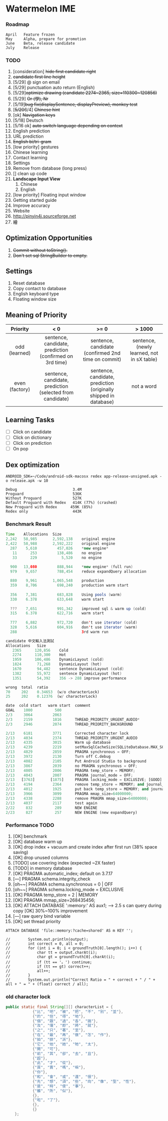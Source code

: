 # Watermelon IME

### Roadmap

``` 
April	Feature frozen
May		Alpha, prepare for promotion
June	Beta, release candidate
July	Release
```

### TODO

1. [consideration] ~~hide first candidate right~~
2. ~~candidate first line height~~
3. [5/29] @ sign on email
4. [5/29] punctuation auto return (English)
5. [5/29]~~optimize drawing (candidate 2274~2365, size=110300~120856)~~
6. [5/29] ~~Or (學), Nr~~
7. [5/19]~~bug fix(displaySentence, displayPreview), monkey test~~
8. [~~5/20~~6/4] ~~Chinese hint~~
9. [ok] ~~Navigation keys~~
10. [5/18] Deutsch
11. [5/16 ok] ~~auto switch language depending on context~~
12. English prediction
13. URL prediction
14. ~~English bi/tri-gram~~
15. [low priority] gestures
16. Chinese learning 
17. Contact learning
18. Settings
19. Remove from database (long press)
20. [] clean up code
21. __Landscape Input View__
    1. Chinese
    2. English
22. [low priority] Floating input window
23. Getting started guide
24. Improve accuracy
25. Website
26. http://pinyin4j.sourceforge.net
27. 繪

## Optimization Opportunities

1. ~~Commit without toString().~~
2. ~~Don't set sql StringBuilder to empty.~~

## Settings

1. Reset database
2. Copy contact to database
3. English keyboard type
4. Floating window size

## Meaning of Priority

|    Priority    |                   < 0                    |                   >= 0                   |                  > 1000                  |
| :------------: | :--------------------------------------: | :--------------------------------------: | :--------------------------------------: |
| odd (learned)  | sentence, candidate, prediction (confirmed on 3rd time) | sentence, candidate (confirmed 2nd time on commit) | sentence, (newly learned, not in sX table) |
| even (factory) | sentence, candidate, prediction (selected from candidate) | sentence, candidate, prediction (originally shipped in database) |                not a word                |

## Learning Tasks

- [ ] Click on candidate
- [ ] Click on dictionary
- [ ] Click on prediction
- [ ] On pop

## Dex optimization

```shell
ANDROID_SDK=~/Code/android-sdk-macosx redex app-release-unsigned.apk -o release.apk -w 10
```

```
Debug                         3.4M
Proguard                      536K
Without Proguard              527K
Default Proguard with Redex   414K (77%) (crashed)
New Proguard with Redex		 459K (85%)
Redex only                    443K
```



### Benchmark Result

``` java
Time    Allocations  Size
2,242   58,985       2,592,138    original engine
2,422   58,988       2,592,222    original engine
  287    5,610         457,026    *new engine*
   11      253         138,486    no engine
   33      229           5,520    no engine

  900   13,080         888,944    *new engine* (full run)
  979    9,657         788,454    reduce expandQuery allocation
    
  880    9,961       1,065,548    production
  359    8,706         698,240    production warm start
    
  356    7,381         683,828    Using pools (warm)
  330    6.378         633,648    warm start
  
  ???    7,651         991,342    improved sql & warm up (cold)
  315    6.378         622,716    warm start
    
  777    6,882         972,720    don't use iterator (cold)
  328    5,616         604,916    don't use iterator (warm)
  288                             3rd warm run
```

```c
candidate 中文輸入法測試
Allocations   Size
   2365      120,856    Cold
   2274      110,300    Hot
   1959      106,486    DynamicLayout (cold)
   1824       71,268    DynamicLayout (hot)
   1670       94,482    sentence DynamicLayout (cold)
   1382       55,972    sentence DynamicLayout (hot)
   1351       54,392    356 -> 288 improve performance
```



``` python
wrong  total  ratio
70     202    0.34653  (w/o characterLock)
25     202    0.12376  (w/ characterLock)
```

``` python
date  cold start   warm start  comment
GOAL    1000          500
2/3     3064         2063
2/3     2159         1816      THREAD_PRIORITY_URGENT_AUDIO*
2/3     2946         2074      THREAD_PRIORITY_BACKGROUND

2/13    6181         3771      Corrected character lock
2/13    4034         2374      THREAD_PRIORITY_URGENT_AUDIO
2/13    4335         3015      Warm up database
2/13    4239         2219      setMaxSqlCacheSize(SQLiteDatabase.MAX_SQL_CACHE_SIZE)
2/13    4829         2859      PRAGMA synchronous = OFF;
2/13    3972         2130      Turn off C.debug
2/13    4082         2105      Put Android Studio to background
2/13    3867         2039      no PRAGMA synchronous = OFF;
2/13    4005         2006      PRAGMA temp_store = MEMORY;
2/13    4043         2007      PRAGMA journal_mode = OFF;
2/13   [3763]       [1875]     PRAGMA locking_mode = EXCLUSIVE; [GOOD]
2/13    4194         2364      remove temp_store = MEMORY; and journal_mode = OFF;
2/13    4012         1925      put back temp_store = MEMORY; and journal_mode = OFF;
2/13    3966         3099      PRAGMA mmap_size=64000000;
2/13    4338         2288      remove PRAGMA mmap_size=64000000;
2/13    4037         2117      test again
2/22     832          289      NEW ENGINE
2/23     827          257      NEW ENGINE (new expandQuery)
```



### Performance TODO

1. [OK] benchmark
2. [OK] database warm up
3. [OK] drop index + vacuum and create index after first run (38% space saving)
4. [OK] drop unused columns
5. [TODO] use covering index (expected ~2X faster)
6. [TODO] in memory database
7. [OK] PRAGMA automatic_index; default on 3.7.17
8. [—] PRAGMA schema.integrity_check
9. [oh~~] PRAGMA schema.synchronous = 0 | OFF
10. [oh~~] PRAGMA schema.locking_mode = EXCLUSIVE
11. [OK] PRAGMA temp_store = 2 | MEMORY
12. [OK] PRAGMA mmap_size=268435456;
13. [OK] ATTACH DATABASE ':memory:' AS aux1; —> 2.5 s can query during copy [OK] 30%~100% improvement
14. [—] raw query bind variable
15. [OK] set thread priority

``` 
ATTACH DATABASE 'file::memory:?cache=shared' AS m KEY '';
```

``` 
//        System.out.println(output);
//        int correct = 0, all = 0;
//        for (int i = 0; i < groundTruth[0].length(); i++) {
//            char tt = output.charAt(i);
//            char gt = groundTruth[0].charAt(i);
//            if (tt == '。') continue;
//            if (tt == gt) correct++;
//            all++;
//        }
//        System.out.println("Correct Ratio = " + correct + " / " + all + " = " + (float) correct / all);
```
### old character lock

```java
public static final String[][] characterList = {
            {"比", "吧", "被", "把", "不", "別", "並"},
            {"的", "但", "得", "地"},
            {"個", "跟", "過", "各", "搞"},
            {"及", "僅", "即", "將", "就"},
            {"之", "只", "著", "至"},
            {"在", "最", "再", "做", "怎", "作"},
            {"拍", "排", "派"},
            {"它", "他", "她", "牠", "太"},
            {"開", "可"},
            {"前", "其", "卻", "去", "且"},
            {"超"},
            {"此", "才", "從"},
            {"買", "賣", "嗎", "嘛"},
            {"你"},
            {"和", "會", "或", "還", "很"},
            {"先", "想", "須", "些", "向", "像", "型", "性"},
            {"是", "時", "使", "事"},
            {"雖", "所", "似"},
            {},
            {"啦", "了"},
            {},
            {}
    };
```

